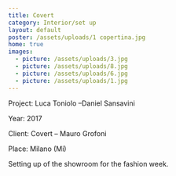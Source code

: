 ```yaml
---
title: Covert
category: Interior/set up
layout: default
poster: /assets/uploads/1 copertina.jpg
home: true
images:
  - picture: /assets/uploads/3.jpg
  - picture: /assets/uploads/8.jpg
  - picture: /assets/uploads/6.jpg
  - picture: /assets/uploads/1.jpg
---
```

Project: Luca Toniolo –Daniel Sansavini

Year: 2017

Client: Covert – Mauro Grofoni

Place: Milano (Mi)

Setting up of the showroom for the fashion week.

